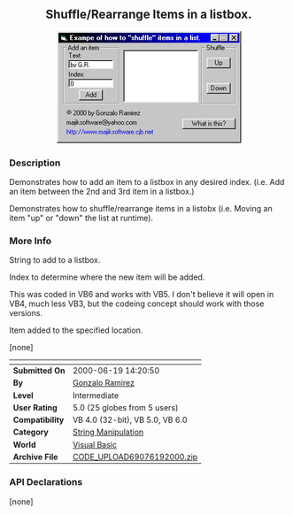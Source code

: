 ﻿<div align="center">

## Shuffle/Rearrange Items in a listbox\.

<img src="PIC2000621230171455.gif">
</div>

### Description

Demonstrates how to add an item to a listbox in any desired index. (i.e. Add an item between the 2nd and 3rd item in a listbox.)

Demonstrates how to shuffle/rearrange items in a listobx (i.e. Moving an item "up" or "down" the list at runtime).
 
### More Info
 
String to add to a listbox.

Index to determine where the new item will be added.

This was coded in VB6 and works with VB5. I don't believe it will open in VB4, much less VB3, but the codeing concept should work with those versions.

Item added to the specified location.

[none]


<span>             |<span>
---                |---
**Submitted On**   |2000-06-19 14:20:50
**By**             |[Gonzalo Ramirez](https://github.com/Planet-Source-Code/PSCIndex/blob/master/ByAuthor/gonzalo-ramirez.md)
**Level**          |Intermediate
**User Rating**    |5.0 (25 globes from 5 users)
**Compatibility**  |VB 4\.0 \(32\-bit\), VB 5\.0, VB 6\.0
**Category**       |[String Manipulation](https://github.com/Planet-Source-Code/PSCIndex/blob/master/ByCategory/string-manipulation__1-5.md)
**World**          |[Visual Basic](https://github.com/Planet-Source-Code/PSCIndex/blob/master/ByWorld/visual-basic.md)
**Archive File**   |[CODE\_UPLOAD69076192000\.zip](https://github.com/Planet-Source-Code/gonzalo-ramirez-shuffle-rearrange-items-in-a-listbox__1-9051/archive/master.zip)

### API Declarations

[none]





